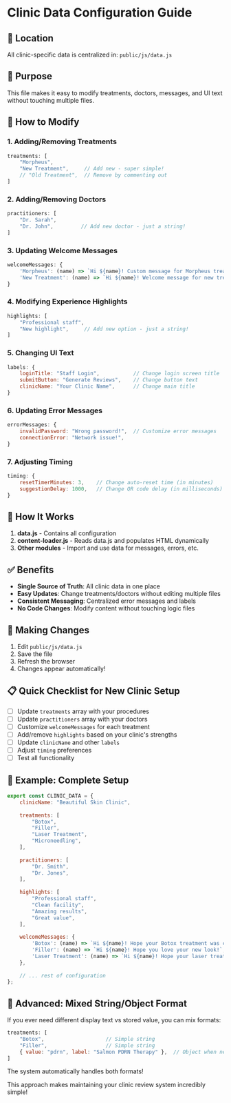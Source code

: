 # Clinic Data Configuration Guide

## 📁 Location
All clinic-specific data is centralized in: `public/js/data.js`

## 🎯 Purpose
This file makes it easy to modify treatments, doctors, messages, and UI text without touching multiple files.

## 📝 How to Modify

### 1. **Adding/Removing Treatments**
```javascript
treatments: [
    "Morpheus",
    "New Treatment",     // Add new - super simple!
    // "Old Treatment",  // Remove by commenting out
]
```

### 2. **Adding/Removing Doctors**
```javascript
practitioners: [
    "Dr. Sarah",
    "Dr. John",         // Add new doctor - just a string!
]
```

### 3. **Updating Welcome Messages**
```javascript
welcomeMessages: {
    'Morpheus': (name) => `Hi ${name}! Custom message for Morpheus treatment.`,
    'New Treatment': (name) => `Hi ${name}! Welcome message for new treatment.`,
}
```

### 4. **Modifying Experience Highlights**
```javascript
highlights: [
    "Professional staff",
    "New highlight",     // Add new option - just a string!
]
```

### 5. **Changing UI Text**
```javascript
labels: {
    loginTitle: "Staff Login",           // Change login screen title
    submitButton: "Generate Reviews",    // Change button text
    clinicName: "Your Clinic Name",      // Change main title
}
```

### 6. **Updating Error Messages**
```javascript
errorMessages: {
    invalidPassword: "Wrong password!",  // Customize error messages
    connectionError: "Network issue!",
}
```

### 7. **Adjusting Timing**
```javascript
timing: {
    resetTimerMinutes: 3,    // Change auto-reset time (in minutes)
    suggestionDelay: 1000,   // Change QR code delay (in milliseconds)
}
```

## 🔄 How It Works

1. **data.js** - Contains all configuration
2. **content-loader.js** - Reads data.js and populates HTML dynamically
3. **Other modules** - Import and use data for messages, errors, etc.

## ✅ Benefits

- **Single Source of Truth**: All clinic data in one place
- **Easy Updates**: Change treatments/doctors without editing multiple files
- **Consistent Messaging**: Centralized error messages and labels
- **No Code Changes**: Modify content without touching logic files

## 🚀 Making Changes

1. Edit `public/js/data.js`
2. Save the file
3. Refresh the browser
4. Changes appear automatically!

## 📋 Quick Checklist for New Clinic Setup

- [ ] Update `treatments` array with your procedures
- [ ] Update `practitioners` array with your doctors  
- [ ] Customize `welcomeMessages` for each treatment
- [ ] Add/remove `highlights` based on your clinic's strengths
- [ ] Update `clinicName` and other `labels`
- [ ] Adjust `timing` preferences
- [ ] Test all functionality

## 🎨 Example: Complete Setup

```javascript
export const CLINIC_DATA = {
    clinicName: "Beautiful Skin Clinic",
    
    treatments: [
        "Botox",
        "Filler", 
        "Laser Treatment",
        "Microneedling",
    ],
    
    practitioners: [
        "Dr. Smith",
        "Dr. Jones",
    ],
    
    highlights: [
        "Professional staff",
        "Clean facility", 
        "Amazing results",
        "Great value",
    ],
    
    welcomeMessages: {
        'Botox': (name) => `Hi ${name}! Hope your Botox treatment was comfortable!`,
        'Filler': (name) => `Hi ${name}! Hope you love your new look!`,
        'Laser Treatment': (name) => `Hi ${name}! Hope your laser treatment went smoothly!`,
    },
    
    // ... rest of configuration
};
```

## 🔧 Advanced: Mixed String/Object Format

If you ever need different display text vs stored value, you can mix formats:

```javascript
treatments: [
    "Botox",                    // Simple string
    "Filler",                   // Simple string  
    { value: "pdrn", label: "Salmon PDRN Therapy" },  // Object when needed
]
```

The system automatically handles both formats!

This approach makes maintaining your clinic review system incredibly simple! 